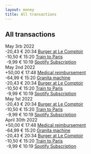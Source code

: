 ```yaml
---
layout: money
title: All transactions
---
```


<h2>All transactions</h2>

<div class="font-bold">May 3rb 2022</div>

<div>
  <span class="font-bold font-mono">-20,43 €</span>
  20:34
  <a href="transactions/1">
    Burger at Le Comptoir
  </a>
</div>
<div>
  <span class="font-bold font-mono">-10,50 €</span>
  15:20
  <a href="transactions/1">
    Train to Paris
  </a>
</div>
<div>
  <span class="font-bold font-mono">&nbsp;-9,99 €</span>
  10:19
  <a href="transactions/1">
    Spotify Subscription
  </a>
</div>

<div class="font-bold">May 2nd 2022</div>

<div>
  <span class="font-bold font-mono">+50,00 €</span>
  17:48
  <a href="transactions/1">
    Medical reimbursement
  </a>
</div>
<div>
  <span class="font-bold font-mono">-64,99 €</span>
  15:20
  <a href="transactions/1">
    Granita machine
  </a>
</div>
<div>
  <span class="font-bold font-mono">-20,43 €</span>
  20:34
  <a href="transactions/1">
    Burger at Le Comptoir
  </a>
</div>
<div>
  <span class="font-bold font-mono">-10,50 €</span>
  15:20
  <a href="transactions/1">
    Train to Paris
  </a>
</div>
<div>
  <span class="font-bold font-mono">&nbsp;-9,99 €</span>
  10:19
  <a href="transactions/1">
    Spotify Subscription
  </a>
</div>

<div class="font-bold">May 1st 2022</div>

<div>
  <span class="font-bold font-mono">-20,43 €</span>
  20:34
  <a href="transactions/1">
    Burger at Le Comptoir
  </a>
</div>
<div>
  <span class="font-bold font-mono">-10,50 €</span>
  15:20
  <a href="transactions/1">
    Train to Paris
  </a>
</div>
<div>
  <span class="font-bold font-mono">&nbsp;-9,99 €</span>
  10:19
  <a href="transactions/1">
    Spotify Subscription
  </a>
</div>

<div class="font-bold">April 30th 2022</div>

<div>
  <span class="font-bold font-mono">+50,00 €</span>
  17:48
  <a href="transactions/1">
    Medical reimbursement
  </a>
</div>
<div>
  <span class="font-bold font-mono">-64,99 €</span>
  15:20
  <a href="transactions/1">
    Granita machine
  </a>
</div>
<div>
  <span class="font-bold font-mono">-20,43 €</span>
  20:34
  <a href="transactions/1">
    Burger at Le Comptoir
  </a>
</div>
<div>
  <span class="font-bold font-mono">-10,50 €</span>
  15:20
  <a href="transactions/1">
    Train to Paris
  </a>
</div>
<div>
  <span class="font-bold font-mono">&nbsp;-9,99 €</span>
  10:19
  <a href="transactions/1">
    Spotify Subscription
  </a>
</div>
